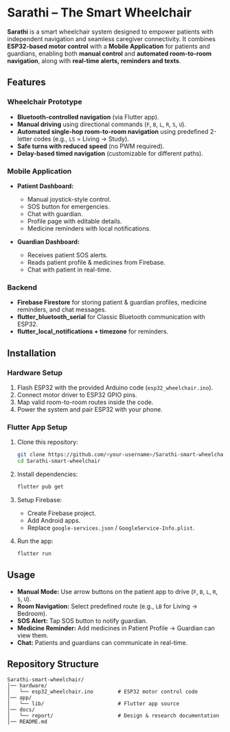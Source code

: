 # Sarathi – The Smart Wheelchair

**Sarathi** is a smart wheelchair system designed to empower patients with independent navigation and seamless caregiver connectivity.
It combines **ESP32-based motor control** with a **Mobile Application** for patients and guardians, enabling both **manual control** and **automated room-to-room navigation**, along with **real-time alerts, reminders and texts**.

## Features

### Wheelchair Prototype

* **Bluetooth-controlled navigation** (via Flutter app).
* **Manual driving** using directional commands (`F`, `B`, `L`, `R`, `S`, `U`).
* **Automated single-hop room-to-room navigation** using predefined 2-letter codes (e.g., `LS` = Living → Study).
* **Safe turns with reduced speed** (no PWM required).
* **Delay-based timed navigation** (customizable for different paths).

### Mobile Application

* **Patient Dashboard:**

  * Manual joystick-style control.
  * SOS button for emergencies.
  * Chat with guardian.
  * Profile page with editable details.
  * Medicine reminders with local notifications.

* **Guardian Dashboard:**

  * Receives patient SOS alerts.
  * Reads patient profile & medicines from Firebase.
  * Chat with patient in real-time.

### Backend

* **Firebase Firestore** for storing patient & guardian profiles, medicine reminders, and chat messages.
* **flutter\_bluetooth\_serial** for Classic Bluetooth communication with ESP32.
* **flutter\_local\_notifications + timezone** for reminders.

## Installation

### Hardware Setup

1. Flash ESP32 with the provided Arduino code (`esp32_wheelchair.ino`).
2. Connect motor driver to ESP32 GPIO pins.
3. Map valid room-to-room routes inside the code.
4. Power the system and pair ESP32 with your phone.

### Flutter App Setup

1. Clone this repository:

   ```bash
   git clone https://github.com/<your-username>/Sarathi-smart-wheelchair.git
   cd Sarathi-smart-wheelchair
   ```
2. Install dependencies:

   ```bash
   flutter pub get
   ```
3. Setup Firebase:

   * Create Firebase project.
   * Add Android apps.
   * Replace `google-services.json` / `GoogleService-Info.plist`.
4. Run the app:

   ```bash
   flutter run
   ```

## Usage

* **Manual Mode:** Use arrow buttons on the patient app to drive (`F`, `B`, `L`, `R`, `S`, `U`).
* **Room Navigation:** Select predefined route (e.g., `LB` for Living → Bedroom).
* **SOS Alert:** Tap SOS button to notify guardian.
* **Medicine Reminder:** Add medicines in Patient Profile → Guardian can view them.
* **Chat:** Patients and guardians can communicate in real-time.



## Repository Structure

```
Sarathi-smart-wheelchair/
│── hardware/
│   └── esp32_wheelchair.ino        # ESP32 motor control code
│── app/
│   └── lib/                        # Flutter app source
│── docs/
│   └── report/                     # Design & research documentation
│── README.md
```

